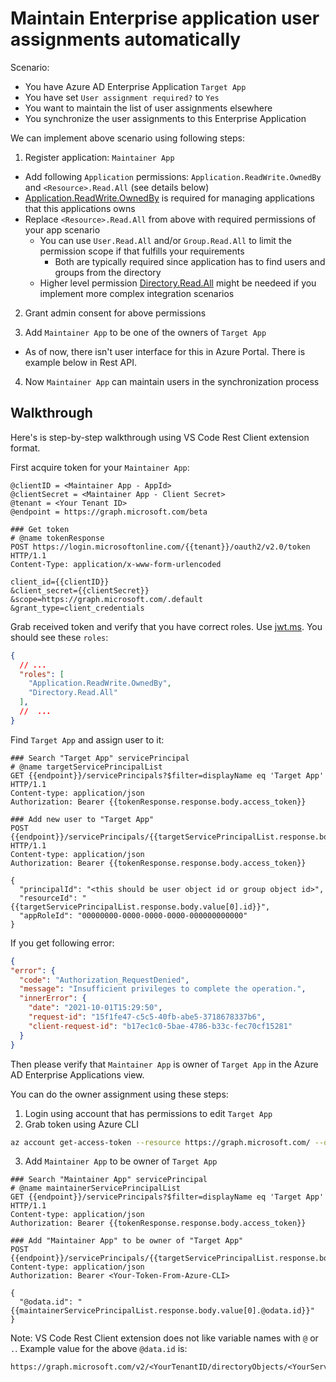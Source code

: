 # Maintain Enterprise application user assignments automatically

Scenario:
- You have Azure AD Enterprise Application `Target App`
- You have  set `User assignment required?` to `Yes`
- You want to maintain the list of user assignments elsewhere
- You synchronize the user assignments to this Enterprise Application

We can implement above scenario using following steps:

1. Register application: `Maintainer App`
- Add following `Application` permissions: `Application.ReadWrite.OwnedBy` and `<Resource>.Read.All` (see details below)
- [Application.ReadWrite.OwnedBy](aad_automations.md#applicationreadwriteownedby-permission) is
required for managing applications that this applications owns
- Replace `<Resource>.Read.All` from above with required permissions of your app scenario
  - You can use `User.Read.All` and/or `Group.Read.All` to limit the permission scope
if that fulfills your requirements
    - Both are typically required since application has to find users and groups from the directory
  - Higher level permission [Directory.Read.All](https://docs.microsoft.com/en-us/graph/permissions-reference#application-permissions-21) might be needeed if you implement more complex
  integration scenarios

2. Grant admin consent for above permissions

3. Add `Maintainer App` to be one of the owners of `Target App`
- As of now, there isn't user interface for this in Azure Portal. There is example below in Rest API.

4. Now `Maintainer App` can maintain users in the synchronization process

## Walkthrough

Here's is step-by-step walkthrough using VS Code Rest Client extension format.

First acquire token for your `Maintainer App`:

```
@clientID = <Maintainer App - AppId>
@clientSecret = <Maintainer App - Client Secret>
@tenant = <Your Tenant ID>
@endpoint = https://graph.microsoft.com/beta

### Get token
# @name tokenResponse
POST https://login.microsoftonline.com/{{tenant}}/oauth2/v2.0/token HTTP/1.1
Content-Type: application/x-www-form-urlencoded

client_id={{clientID}}
&client_secret={{clientSecret}}
&scope=https://graph.microsoft.com/.default
&grant_type=client_credentials
```

Grab received token and verify that you have correct roles. Use [jwt.ms](https://jwt.ms/).
You should see these `roles`:

```json
{
  // ...
  "roles": [
    "Application.ReadWrite.OwnedBy",
    "Directory.Read.All"
  ],
  //  ...
}
```

Find `Target App` and assign user to it:

```
### Search "Target App" servicePrincipal
# @name targetServicePrincipalList
GET {{endpoint}}/servicePrincipals?$filter=displayName eq 'Target App' HTTP/1.1
Content-type: application/json
Authorization: Bearer {{tokenResponse.response.body.access_token}}

### Add new user to "Target App"
POST {{endpoint}}/servicePrincipals/{{targetServicePrincipalList.response.body.value[0].id}}/appRoleAssignedTo HTTP/1.1
Content-type: application/json
Authorization: Bearer {{tokenResponse.response.body.access_token}}

{
  "principalId": "<this should be user object id or group object id>",
  "resourceId": "{{targetServicePrincipalList.response.body.value[0].id}}",
  "appRoleId": "00000000-0000-0000-0000-000000000000"
}
```

If you get following error:

```json
{
"error": {
  "code": "Authorization_RequestDenied",
  "message": "Insufficient privileges to complete the operation.",
  "innerError": {
    "date": "2021-10-01T15:29:50",
    "request-id": "15f1fe47-c5c5-40fb-abe5-3718678337b6",
    "client-request-id": "b17ec1c0-5bae-4786-b33c-fec70cf15281"
  }
}
```

Then please verify that `Maintainer App` is owner of `Target App` in the Azure AD
Enterprise Applications view.

You can do the owner assignment using these steps:

1. Login using account that has permissions to edit `Target App`
2. Grab token using Azure CLI

```bash
az account get-access-token --resource https://graph.microsoft.com/ --query accessToken -o tsv
```

3. Add `Maintainer App` to be owner of `Target App`

```
### Search "Maintainer App" servicePrincipal
# @name maintainerServicePrincipalList
GET {{endpoint}}/servicePrincipals?$filter=displayName eq 'Target App' HTTP/1.1
Content-type: application/json
Authorization: Bearer {{tokenResponse.response.body.access_token}}

### Add "Maintainer App" to be owner of "Target App"
POST {{endpoint}}/servicePrincipals/{{targetServicePrincipalList.response.body.value[0].id}}/owners/$ref
Content-type: application/json
Authorization: Bearer <Your-Token-From-Azure-CLI>

{
  "@odata.id": "{{maintainerServicePrincipalList.response.body.value[0].@odata.id}}"
}
```

Note: VS Code Rest Client extension does not like variable names with `@` or `.`. 
Example value for the above `@data.id` is:

```
https://graph.microsoft.com/v2/<YourTenantID/directoryObjects/<YourServicePrincilaObjectId>/Microsoft.DirectoryServices.ServicePrincipal
```
